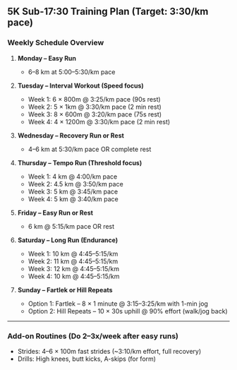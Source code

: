 ## 5K Sub-17:30 Training Plan (Target: 3:30/km pace)

### **Weekly Schedule Overview**

1. **Monday – Easy Run**

   * 6–8 km at 5:00–5:30/km pace

2. **Tuesday – Interval Workout (Speed focus)**

   * Week 1: 6 × 800m @ 3:25/km pace (90s rest)
   * Week 2: 5 × 1km @ 3:30/km pace (2 min rest)
   * Week 3: 8 × 600m @ 3:20/km pace (75s rest)
   * Week 4: 4 × 1200m @ 3:30/km pace (2 min rest)

3. **Wednesday – Recovery Run or Rest**

   * 4–6 km at 5:30/km pace OR complete rest

4. **Thursday – Tempo Run (Threshold focus)**

   * Week 1: 4 km @ 4:00/km pace
   * Week 2: 4.5 km @ 3:50/km pace
   * Week 3: 5 km @ 3:45/km pace
   * Week 4: 5 km @ 3:40/km pace

5. **Friday – Easy Run or Rest**

   * 6 km @ 5:15/km pace OR rest

6. **Saturday – Long Run (Endurance)**

   * Week 1: 10 km @ 4:45–5:15/km
   * Week 2: 11 km @ 4:45–5:15/km
   * Week 3: 12 km @ 4:45–5:15/km
   * Week 4: 10 km @ 4:45–5:15/km

7. **Sunday – Fartlek or Hill Repeats**

   * Option 1: Fartlek – 8 × 1 minute @ 3:15–3:25/km with 1-min jog
   * Option 2: Hill Repeats – 10 × 30s uphill @ 90% effort (walk/jog back)

---

### Add-on Routines (Do 2–3x/week after easy runs)

* Strides: 4–6 × 100m fast strides (\~3:10/km effort, full recovery)
* Drills: High knees, butt kicks, A-skips (for form)

